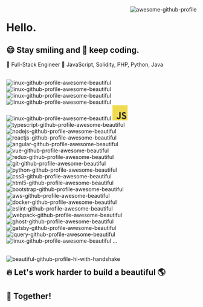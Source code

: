 <meta name="awesome-portfolio"/>
<meta name="portfolio"/>
<meta name="github"/>
<meta name="full-stack"/>

<img align="right" alt="awesome-github-profile" src="https://github-readme-stats.vercel.app/api?username=Super-Smile&layout=demo&border_radius=15px&show_icons=true&theme="/>

# Hello. 

## :smile: Stay smiling and :book: keep coding.

🚀 Full-Stack Engineer :punch: JavaScript, Solidity, PHP, Python, Java
<br/><br/>

<p align="left">
 <img src="https://iconape.com/wp-content/png_logo_vector/solidity.png" alt="linux-github-profile-awesome-beautiful" width="40" height="40"/> 
 <img src="https://www.svgrepo.com/show/353715/ethereum.svg" alt="linux-github-profile-awesome-beautiful" width="40" height="40"/> 
 <img src="https://cryptologos.cc/logos/bitcoin-cash-bch-logo.svg?v=018" alt="linux-github-profile-awesome-beautiful" width="40" height="40"/> 
 <img src="https://cryptologos.cc/logos/solana-sol-logo.svg?v=018" alt="linux-github-profile-awesome-beautiful" width="40" height="40"/> 
 <img src="https://www.returngis.net/wp-content/uploads/2019/05/logo-metamask-1.png" alt="linux-github-profile-awesome-beautiful" width="40" height="40"/> 
 <img src="https://raw.githubusercontent.com/voodootikigod/logo.js/master/js.png" alt="javascript-github-profile-awesome-beautiful" width="40" height="40"/> 
 <img src="https://www.vectorlogo.zone/logos/typescriptlang/typescriptlang-icon.svg" alt="typescript-github-profile-awesome-beautiful" width="40" height="40"/> 
 <img src="https://www.vectorlogo.zone/logos/nodejs/nodejs-icon.svg" alt="nodejs-github-profile-awesome-beautiful" width="40" height="40"/> 
 <img src="https://www.vectorlogo.zone/logos/reactjs/reactjs-icon.svg" alt="reactjs-github-profile-awesome-beautiful" width="40" height="40"/> 
 <img src="https://mdbcdn.b-cdn.net/wp-content/themes/mdbootstrap4/content/en/_mdb5/_assets/img/icons/angular.png" alt="angular-github-profile-awesome-beautiful" width="40" height="40" style="visibility: visible;">
 <img src="https://mdbcdn.b-cdn.net/wp-content/themes/mdbootstrap4/content/en/_mdb5/_assets/img/icons/vue.png" alt="vue-github-profile-awesome-beautiful" width="40" height="40" style="visibility: visible;">
 <img src="https://www.theconsolelogs.com/react/redux.svg" alt="redux-github-profile-awesome-beautiful" width="40" height="40"/> 
 <img src="https://www.vectorlogo.zone/logos/git-scm/git-scm-icon.svg" alt="git-github-profile-awesome-beautiful" width="40" height="40"/> 
 <img src="https://www.vectorlogo.zone/logos/python/python-icon.svg" alt="python-github-profile-awesome-beautiful" width="40" height="40"/> 
 <img src="https://img.icons8.com/color/344/css3.png" alt="css3-github-profile-awesome-beautiful" width="40" height="40"/> 
 <img src="https://img.icons8.com/color/344/html-5.png" alt="html5-github-profile-awesome-beautiful" width="40" height="40"/> 
 <img src="https://mdbcdn.b-cdn.net/wp-content/themes/mdbootstrap4/content/en/_mdb5/_assets/img/icons/bootstrap.png" alt="bootstrap-github-profile-awesome-beautiful" width="35" height="37" style="visibility: visible;">
 <img src="https://www.vectorlogo.zone/logos/amazon_aws/amazon_aws-icon.svg" alt="aws-github-profile-awesome-beautiful" width="40" height="40"/>  
 <img src="https://www.vectorlogo.zone/logos/docker/docker-icon.svg" alt="docker-github-profile-awesome-beautiful" width="40" height="40"/> 
 <img src="https://www.vectorlogo.zone/logos/eslint/eslint-icon.svg" alt="eslint-github-profile-awesome-beautiful" width="40" height="40"/> 
 <img src="https://www.vectorlogo.zone/logos/js_webpack/js_webpack-icon.svg" alt="webpack-github-profile-awesome-beautiful" width="40" height="40"/>  
 <img src="https://www.vectorlogo.zone/logos/ghost/ghost-icon.svg" alt="ghost-github-profile-awesome-beautiful" width="40" height="40"/> 
 <img src="https://www.vectorlogo.zone/logos/gatsbyjs/gatsbyjs-icon.svg" alt="gatsby-github-profile-awesome-beautiful" width="40" height="40"/>
 <img src="https://mdbcdn.b-cdn.net/wp-content/themes/mdbootstrap4/content/en/_mdb5/_assets/img/icons/jquery.png" alt="jquery-github-profile-awesome-beautiful" width="40" height="40" style="visibility: visible;">
 <img src="https://www.vectorlogo.zone/logos/linux/linux-icon.svg" alt="linux-github-profile-awesome-beautiful" width="40" height="40"/> 
 <span>...</span>
</p>
<br/>
<img align="left"  src="https://github-readme-stats.vercel.app/api/top-langs/?username=trusteddev1409&langs_count=8&layout=compact&card_width=495px&border_radius=20px&show_icons=true&theme=" alt="beautiful-github-profile-hi-with-handshake"/>


## :fire: Let's work harder to build a beautiful :earth_americas:
## :two_men_holding_hands: Together!

